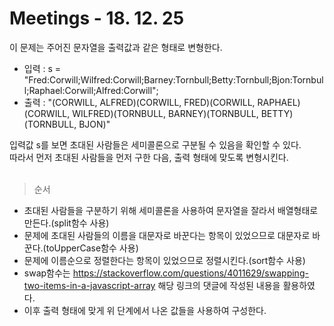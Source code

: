 # Meetings - 18. 12. 25 

이 문제는 주어진 문자열을 출력값과 같은 형태로 변형한다.
- 입력 : s = "Fred:Corwill;Wilfred:Corwill;Barney:Tornbull;Betty:Tornbull;Bjon:Tornbull;Raphael:Corwill;Alfred:Corwill";
- 출력 : "(CORWILL, ALFRED)(CORWILL, FRED)(CORWILL, RAPHAEL)(CORWILL, WILFRED)(TORNBULL, BARNEY)(TORNBULL, BETTY)(TORNBULL, BJON)"

입력값 s를 보면 초대된 사람들은 세미콜론으로 구분될 수 있음을 확인할 수 있다.<br>
따라서 먼저 초대된 사람들을 먼저 구한 다음, 출력 형태에 맞도록 변형시킨다.
<br>
<br>

> 순서
- 초대된 사람들을 구분하기 위해 세미콜론을 사용하여 문자열을 잘라서 배열형태로 만든다.(split함수 사용)
- 문제에 초대된 사람들의 이름을 대문자로 바꾼다는 항목이 있었으므로 대문자로 바꾼다.(toUpperCase함수 사용)
- 문제에 이름순으로 정렬한다는 항목이 있었으므로 정렬시킨다.(sort함수 사용)
- swap함수는 https://stackoverflow.com/questions/4011629/swapping-two-items-in-a-javascript-array 해당 링크의 댓글에 작성된 내용을 활용하였다.
- 이후 출력 형태에 맞게 위 단계에서 나온 값들을 사용하여 구성한다.